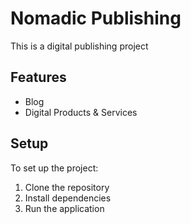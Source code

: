 # Nomadic Publishing

This is a digital publishing project

## Features

- Blog
- Digital Products & Services

## Setup

To set up the project:

1. Clone the repository
2. Install dependencies
3. Run the application
